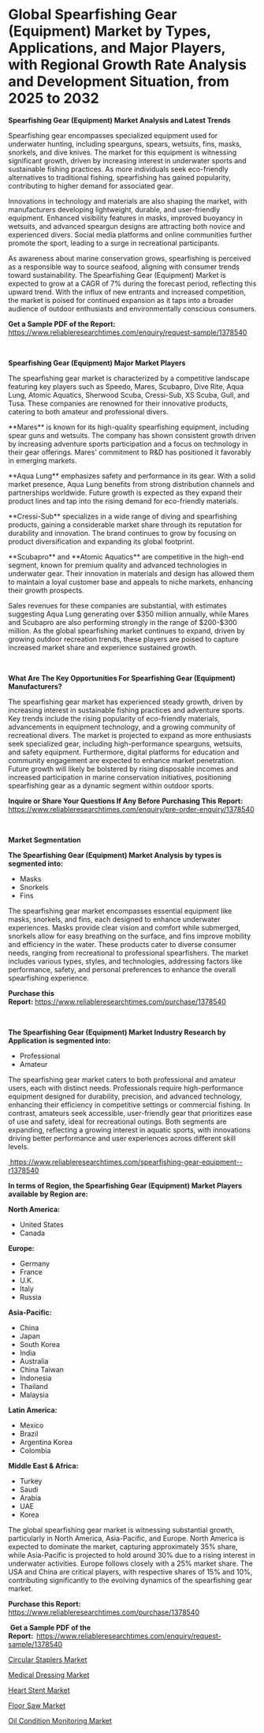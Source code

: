 <p><h1>Global Spearfishing Gear (Equipment) Market by Types, Applications, and Major Players, with Regional Growth Rate Analysis and Development Situation, from 2025 to 2032</h1></p><p><strong>Spearfishing Gear (Equipment) Market Analysis and Latest Trends</strong></p>
<p><p>Spearfishing gear encompasses specialized equipment used for underwater hunting, including spearguns, spears, wetsuits, fins, masks, snorkels, and dive knives. The market for this equipment is witnessing significant growth, driven by increasing interest in underwater sports and sustainable fishing practices. As more individuals seek eco-friendly alternatives to traditional fishing, spearfishing has gained popularity, contributing to higher demand for associated gear.</p><p>Innovations in technology and materials are also shaping the market, with manufacturers developing lightweight, durable, and user-friendly equipment. Enhanced visibility features in masks, improved buoyancy in wetsuits, and advanced speargun designs are attracting both novice and experienced divers. Social media platforms and online communities further promote the sport, leading to a surge in recreational participants.</p><p>As awareness about marine conservation grows, spearfishing is perceived as a responsible way to source seafood, aligning with consumer trends toward sustainability. The Spearfishing Gear (Equipment) Market is expected to grow at a CAGR of 7% during the forecast period, reflecting this upward trend. With the influx of new entrants and increased competition, the market is poised for continued expansion as it taps into a broader audience of outdoor enthusiasts and environmentally conscious consumers.</p></p>
<p><strong>Get a Sample PDF of the Report:&nbsp;</strong> <a href="https://www.reliableresearchtimes.com/enquiry/request-sample/1378540?utm_campaign=2641&utm_medium=2&utm_source=Github&utm_content=ia&utm_term=11042025&utm_id=spearfishing-gear-equipment">https://www.reliableresearchtimes.com/enquiry/request-sample/1378540</a></p>
<p>&nbsp;</p>
<p><strong>Spearfishing Gear (Equipment) Major Market Players</strong></p>
<p><p>The spearfishing gear market is characterized by a competitive landscape featuring key players such as Speedo, Mares, Scubapro, Dive Rite, Aqua Lung, Atomic Aquatics, Sherwood Scuba, Cressi-Sub, XS Scuba, Gull, and Tusa. These companies are renowned for their innovative products, catering to both amateur and professional divers.</p><p>**Mares** is known for its high-quality spearfishing equipment, including spear guns and wetsuits. The company has shown consistent growth driven by increasing adventure sports participation and a focus on technology in their gear offerings. Mares' commitment to R&D has positioned it favorably in emerging markets.</p><p>**Aqua Lung** emphasizes safety and performance in its gear. With a solid market presence, Aqua Lung benefits from strong distribution channels and partnerships worldwide. Future growth is expected as they expand their product lines and tap into the rising demand for eco-friendly materials.</p><p>**Cressi-Sub** specializes in a wide range of diving and spearfishing products, gaining a considerable market share through its reputation for durability and innovation. The brand continues to grow by focusing on product diversification and expanding its global footprint.</p><p>**Scubapro** and **Atomic Aquatics** are competitive in the high-end segment, known for premium quality and advanced technologies in underwater gear. Their innovation in materials and design has allowed them to maintain a loyal customer base and appeals to niche markets, enhancing their growth prospects.</p><p>Sales revenues for these companies are substantial, with estimates suggesting Aqua Lung generating over $350 million annually, while Mares and Scubapro are also performing strongly in the range of $200-$300 million. As the global spearfishing market continues to expand, driven by growing outdoor recreation trends, these players are poised to capture increased market share and experience sustained growth.</p></p>
<p>&nbsp;</p>
<p><strong>What Are The Key Opportunities For Spearfishing Gear (Equipment) Manufacturers?</strong></p>
<p><p>The spearfishing gear market has experienced steady growth, driven by increasing interest in sustainable fishing practices and adventure sports. Key trends include the rising popularity of eco-friendly materials, advancements in equipment technology, and a growing community of recreational divers. The market is projected to expand as more enthusiasts seek specialized gear, including high-performance spearguns, wetsuits, and safety equipment. Furthermore, digital platforms for education and community engagement are expected to enhance market penetration. Future growth will likely be bolstered by rising disposable incomes and increased participation in marine conservation initiatives, positioning spearfishing gear as a dynamic segment within outdoor sports.</p></p>
<p><strong>Inquire or Share Your Questions If Any Before Purchasing This Report:</strong> <a href="https://www.reliableresearchtimes.com/enquiry/pre-order-enquiry/1378540?utm_campaign=2641&utm_medium=2&utm_source=Github&utm_content=ia&utm_term=11042025&utm_id=spearfishing-gear-equipment">https://www.reliableresearchtimes.com/enquiry/pre-order-enquiry/1378540</a></p>
<p>&nbsp;</p>
<p><strong>Market Segmentation</strong></p>
<p><strong>The Spearfishing Gear (Equipment) Market Analysis by types is segmented into:</strong></p>
<p><ul><li>Masks</li><li>Snorkels</li><li>Fins</li></ul></p>
<p><p>The spearfishing gear market encompasses essential equipment like masks, snorkels, and fins, each designed to enhance underwater experiences. Masks provide clear vision and comfort while submerged, snorkels allow for easy breathing on the surface, and fins improve mobility and efficiency in the water. These products cater to diverse consumer needs, ranging from recreational to professional spearfishers. The market includes various types, styles, and technologies, addressing factors like performance, safety, and personal preferences to enhance the overall spearfishing experience.</p></p>
<p><strong>Purchase this Report:&nbsp;</strong><a href="https://www.reliableresearchtimes.com/purchase/1378540?utm_campaign=2641&utm_medium=2&utm_source=Github&utm_content=ia&utm_term=11042025&utm_id=spearfishing-gear-equipment">https://www.reliableresearchtimes.com/purchase/1378540</a></p>
<p>&nbsp;</p>
<p><strong>The Spearfishing Gear (Equipment) Market Industry Research by Application is segmented into:</strong></p>
<p><ul><li>Professional</li><li>Amateur</li></ul></p>
<p><p>The spearfishing gear market caters to both professional and amateur users, each with distinct needs. Professionals require high-performance equipment designed for durability, precision, and advanced technology, enhancing their efficiency in competitive settings or commercial fishing. In contrast, amateurs seek accessible, user-friendly gear that prioritizes ease of use and safety, ideal for recreational outings. Both segments are expanding, reflecting a growing interest in aquatic sports, with innovations driving better performance and user experiences across different skill levels.</p></p>
<p><a href="https://www.reliableresearchtimes.com/spearfishing-gear-equipment--r1378540?utm_campaign=2641&utm_medium=2&utm_source=Github&utm_content=ia&utm_term=11042025&utm_id=spearfishing-gear-equipment">&nbsp;https://www.reliableresearchtimes.com/spearfishing-gear-equipment--r1378540</a></p>
<p><strong>In terms of Region, the Spearfishing Gear (Equipment) Market Players available by Region are:</strong></p>
<p>
    <p> <strong> North America: </strong>
        <ul>
            <li>United States</li>
            <li>Canada</li>
        </ul>
        </p> 
    <p> <strong> Europe: </strong>
        <ul>
            <li>Germany</li>
            <li>France</li>
            <li>U.K.</li>
            <li>Italy</li>
            <li>Russia</li>
        </ul>
        </p> 
    <p> <strong> Asia-Pacific: </strong>
        <ul>
            <li>China</li>
            <li>Japan</li>
            <li>South Korea</li>
            <li>India</li>
            <li>Australia</li>
            <li>China Taiwan</li>
            <li>Indonesia</li>
            <li>Thailand</li>
            <li>Malaysia</li>
        </ul>
        </p> 
    <p> <strong> Latin America: </strong>
        <ul>
            <li>Mexico</li>
            <li>Brazil</li>
            <li>Argentina Korea</li>
            <li>Colombia</li>
        </ul>
        </p> 
    <p> <strong> Middle East & Africa: </strong>
        <ul>
            <li>Turkey</li>
            <li>Saudi</li>
            <li>Arabia</li>
            <li>UAE</li>
            <li>Korea</li>
        </ul>
    </p>
    </p>
<p><p>The global spearfishing gear market is witnessing substantial growth, particularly in North America, Asia-Pacific, and Europe. North America is expected to dominate the market, capturing approximately 35% share, while Asia-Pacific is projected to hold around 30% due to a rising interest in underwater activities. Europe follows closely with a 25% market share. The USA and China are critical players, with respective shares of 15% and 10%, contributing significantly to the evolving dynamics of the spearfishing gear market.</p></p>
<p><strong>Purchase this Report: </strong><a href="https://www.reliableresearchtimes.com/purchase/1378540?utm_campaign=2641&utm_medium=2&utm_source=Github&utm_content=ia&utm_term=11042025&utm_id=spearfishing-gear-equipment">https://www.reliableresearchtimes.com/purchase/1378540</a></p>
<p>&nbsp;<strong>Get a Sample PDF of the Report:&nbsp;&nbsp;</strong><a href="https://www.reliableresearchtimes.com/enquiry/request-sample/1378540?utm_campaign=2641&utm_medium=2&utm_source=Github&utm_content=ia&utm_term=11042025&utm_id=spearfishing-gear-equipment">https://www.reliableresearchtimes.com/enquiry/request-sample/1378540</a></p>
<p><strong></strong></p>
<p><p><a href="https://www.linkedin.com/pulse/driving-forces-behind-circular-staplers-market-expansion-saauf?utm_campaign=2641&utm_medium=2&utm_source=Github&utm_content=ia&utm_term=11042025&utm_id=spearfishing-gear-equipment">Circular Staplers Market</a></p><p><a href="https://www.linkedin.com/pulse/detailed-medical-dressing-market-report-projected-42-sdfef?utm_campaign=2641&utm_medium=2&utm_source=Github&utm_content=ia&utm_term=11042025&utm_id=spearfishing-gear-equipment">Medical Dressing Market</a></p><p><a href="https://www.linkedin.com/pulse/comprehensive-breakdown-heart-stent-markets-127-cagr-2025-2032-jepne?utm_campaign=2641&utm_medium=2&utm_source=Github&utm_content=ia&utm_term=11042025&utm_id=spearfishing-gear-equipment">Heart Stent Market</a></p><p><a href="https://github.com/alejnaouare/Market-Research-Report-List-1/blob/main/floor-saw-market.md?utm_campaign=2641&utm_medium=2&utm_source=Github&utm_content=ia&utm_term=11042025&utm_id=spearfishing-gear-equipment">Floor Saw Market</a></p><p><a href="https://github.com/jolinolooman/Market-Research-Report-List-1/blob/main/oil-condition-monitoring-market.md?utm_campaign=2641&utm_medium=2&utm_source=Github&utm_content=ia&utm_term=11042025&utm_id=spearfishing-gear-equipment">Oil Condition Monitoring Market</a></p></p>